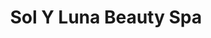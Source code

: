 ---
title: "Sol Y Luna Beauty Spa"
url: /san-juan-del-sur/sol-y-luna-beauty-spa/
shop: peluquería
---